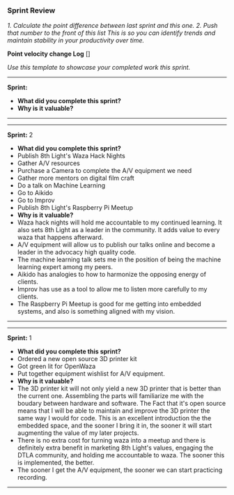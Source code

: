 ### Sprint Review

_1. Calculate the point difference between last sprint and this one._
_2. Push that number to the front of this list_
_This is so you can identify trends and maintain stability in your productivity over time._

__Point velocity change Log__ []

_Use this template to showcase your completed work this sprint._
***
__Sprint:__
 - __What did you complete this sprint?__
 - __Why is it valuable?__
***

***
__Sprint:__ 2
 - __What did you complete this sprint?__
  - Publish 8th Light's Waza Hack Nights
  - Gather A/V resources
  - Purchase a Camera to complete the A/V equipment we need
  - Gather more mentors on digital film craft
  - Do a talk on Machine Learning
  - Go to Aikido
  - Go to Improv
  - Publish 8th Light's Raspberry Pi Meetup
 - __Why is it valuable?__
  - Waza hack nights will hold me accountable to my continued learning. It also sets 8th Light as a leader in the community. It adds value to every waza that happens afterward.
  - A/V equipment will allow us to publish our talks online and become a leader in the advocacy high quality code.
  - The machine learning talk sets me in the position of being the machine learning expert among my peers.
  - Aikido has analogies to how to harmonize the opposing energy of clients.
  - Improv has use as a tool to allow me to listen more carefully to my clients.
  - The Raspberry Pi Meetup is good for me getting into embedded systems, and also is something aligned with my vision.
***

***
__Sprint:__ 1
 - __What did you complete this sprint?__
  - Ordered a new open source 3D printer kit
  - Got green lit for OpenWaza
  - Put together equipment wishlist for A/V equipment.
 - __Why is it valuable?__
  - The 3D printer kit will not only yield a new 3D printer that is better than the current one. Assembling the parts will familiarize me with the boudary between hardware and software. The Fact that it's open source means that I will be able to maintain and improve the 3D printer the same way I would for code. This is an excellent introduction the the embedded space, and the sooner I bring it in, the sooner it will start augmenting the value of my later projects.
  - There is no extra cost for turning waza into a meetup and there is definitely extra benefit in marketing 8th Light's values, engaging the DTLA community, and holding me accountable to waza. The sooner this is implemented, the better.
  - The sooner I get the A/V equipment, the sooner we can start practicing recording.
***
